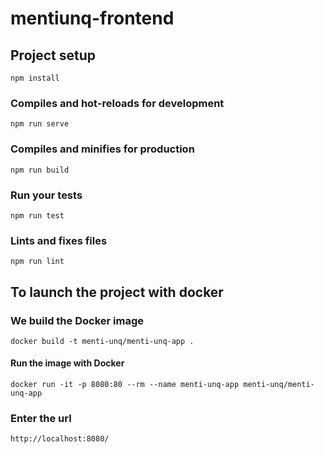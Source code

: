 # mentiunq-frontend

## Project setup
```
npm install
```

### Compiles and hot-reloads for development
```
npm run serve
```

### Compiles and minifies for production
```
npm run build
```

### Run your tests
```
npm run test
```

### Lints and fixes files
```
npm run lint
```
## To launch the project with docker

### We build the Docker image
```
docker build -t menti-unq/menti-unq-app .       
```

#### Run the image with Docker
```
docker run -it -p 8080:80 --rm --name menti-unq-app menti-unq/menti-unq-app
```
### Enter the url
```
http://localhost:8080/
```
